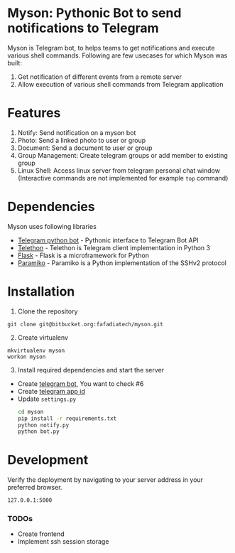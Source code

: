 # Myson: Pythonic Bot to send notifications to Telegram

Myson is Telegram bot, to helps teams to get notifications and execute various shell commands. Following are few usecases for which Myson was built:

1. Get notification of different events from a remote server
1. Allow execution of various shell commands from Telegram application

# Features

1. Notify: Send notification on a myson bot
1. Photo: Send a linked photo to user or group
1. Document: Send a document to user or group
1. Group Management: Create telegram groups or add member to existing group
1. Linux Shell: Access linux server from telegram personal chat window (Interactive commands are not implemented for example `top` command)

# Dependencies

Myson uses following libraries 

* [Telegram python bot](https://github.com/python-telegram-bot/python-telegram-bot) - Pythonic interface to Telegram Bot API
* [Telethon](https://github.com/LonamiWebs/Telethon) - Telethon is Telegram client implementation in Python 3
* [Flask](http://flask.pocoo.org/) - Flask is a microframework for Python
* [Paramiko](http://www.paramiko.org/) - Paramiko is a Python implementation of the SSHv2 protocol


# Installation

1. Clone the repository 
  ```ssh
  git clone git@bitbucket.org:fafadiatech/myson.git
  ```
2. Create virtualenv
  ```ssh
  mkvirtualenv myson
  workon myson
  ```
3. Install required dependencies and start the server
  - Create [telegram bot](https://core.telegram.org/bots), You want to check #6 
  - Create [telegram app id](https://core.telegram.org/api/obtaining_api_id)
  - Update `settings.py`
    ```sh
    cd myson
    pip install -r requirements.txt
    python notify.py
    python bot.py
    ```

# Development

Verify the deployment by navigating to your server address in your preferred browser.

```sh
127.0.0.1:5000
```

### TODOs

- Create frontend
- Implement ssh session storage
 






